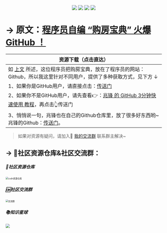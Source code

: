 <div align="center">
    <a href="https://github.com/zhaofeng092/python_auto_office"> <img src="https://badgen.net/badge/Github/%E7%A8%8B%E5%BA%8F%E5%91%98?icon=github&color=red"></a>
    <a href="http://t.cn/A6Gkrbzw"> <img src="https://badgen.net/badge/follow/%E5%85%AC%E4%BC%97%E5%8F%B7?icon=rss&color=green"></a>
    <a href="https://space.bilibili.com/259649365"> <img src="https://badgen.net/badge/pick/B%E7%AB%99?icon=dependabot&color=blue"></a>
    <a href="https://mp.weixin.qq.com/s/CadAaJUTUlXmTxJAjFUfPQ"> <img src="https://badgen.net/badge/join/%E4%BA%A4%E6%B5%81%E7%BE%A4?icon=atom&color=yellow"></a>
</div>


# 



# → 原文：[程序员自编 “购房宝典” 火爆 GitHub ！](http://mp.weixin.qq.com/s?__biz=MzI2Nzg5MjgyNg==&mid=2247489466&idx=2&sn=e1d654057d010f7c3fd1223f771898f6&chksm=eaf6b68fdd813f9923e9e836f437cbdc5d1ecb989f179653c8f02b044c1e46008f3bcb4e09d7#rd)



| 资源下载（点击直达）                                         |
| ------------------------------------------------------------ |
| 如 [上文](http://mp.weixin.qq.com/s?__biz=MzI2Nzg5MjgyNg==&mid=2247489466&idx=2&sn=e1d654057d010f7c3fd1223f771898f6&chksm=eaf6b68fdd813f9923e9e836f437cbdc5d1ecb989f179653c8f02b044c1e46008f3bcb4e09d7#rd) 所述，这位程序员把购房宝典，放在了程序员的网站：Github，所以我这里针对不同用户，提供了多种获取方式，见下方 ↓ |
| 1、如果你是GitHub用户，请直接点击：[传送门](https://github.com/ayuer/shanghai_house_knowledge) |
| 2、如果你不是GitHub用户，请先查看👉：[兆锋 的 GitHub 3分钟快速使用 教程](https://www.bilibili.com/video/BV1Ry4y1m7Ai)，再点击👆传送门 |
| 3、悄悄说一句，兆锋也在自己的Github仓库里，放了很多好东西哟~兆锋的Github：[传送门](https://github.com/zhaofeng092/python_auto_office)。 |


> 如果对资源有疑问，请加入🚸 [我的交流群](https://mp.weixin.qq.com/s/6cR5fMSCtdI5sJdWiDwhOA) 联系群主解决~



## → 🚀社区资源仓库&社区交流群：




##### 📱社区资源仓库

<img src="https://img-blog.csdnimg.cn/20201231105911656.jpg?x-oss-process=image/watermark,type_ZmFuZ3poZW5naGVpdGk,shadow_10,text_aHR0cHM6Ly9ibG9nLmNzZG4ubmV0L3dlaXhpbl80MjMyMTUxNw==,size_16,color_FFFFFF,t_70#pic_center" alt="csdn资源仓库" style="zoom:50%;" />

##### 🆗社区交流群

<img src="https://img-blog.csdnimg.cn/20210102004119705.jpg?x-oss-process=image/watermark,type_ZmFuZ3poZW5naGVpdGk,shadow_10,text_aHR0cHM6Ly9ibG9nLmNzZG4ubmV0L3dlaXhpbl80MjMyMTUxNw==,size_16,color_FFFFFF,t_70#pic_center" alt="交流群" style="zoom:50%;" />

##### 📚知识星球

<img src="https://img-blog.csdnimg.cn/20210109190431333.jpg?x-oss-process=image/watermark,type_ZmFuZ3poZW5naGVpdGk,shadow_10,text_aHR0cHM6Ly9ibG9nLmNzZG4ubmV0L3dlaXhpbl80MjMyMTUxNw==,size_16,color_FFFFFF,t_70#pic_center" style="zoom: 80%;" />
